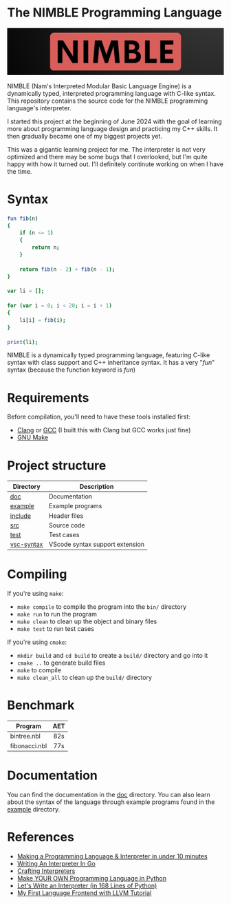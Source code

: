 # The NIMBLE Programming Language

![logo](doc/img/logo.png)

NIMBLE (Nam's Interpreted Modular Basic Language Engine) is a dynamically typed, interpreted programming language with C-like syntax. This repository contains the source code for the NIMBLE programming language's interpreter.

I started this project at the beginning of June 2024 with the goal of learning more about programming language design and practicing my C++ skills. It then gradually became one of my biggest projects yet. 

This was a gigantic learning project for me. The interpreter is not very optimized and there may be some bugs that I overlooked, but I'm quite happy with how it turned out. I'll definitely continute working on when I have the time.

# Syntax

```nimble
fun fib(n)
{
    if (n <= 1)
    {
        return n;
    }

    return fib(n - 2) + fib(n - 1);
}

var li = [];

for (var i = 0; i < 20; i = i + 1)
{
    li[i] = fib(i);
}

print(li);
```

NIMBLE is a dynamically typed programming language, featuring C-like syntax with class support and C++ inheritance syntax. It has a very "*fun*" syntax (because the function keyword is *fun*)

# Requirements

Before compilation, you'll need to have these tools installed first:
- [Clang](https://clang.llvm.org/) or [GCC](https://gcc.gnu.org/) (I built this with Clang but GCC works just fine)
- [GNU Make](https://www.gnu.org/software/make/)

# Project structure

| Directory | Description |
| --- | --- |
| [doc](doc/) | Documentation |
| [example](example/) | Example programs |
| [include](include/) | Header files |
| [src](src/) | Source code |
| [test](test/) | Test cases |
| [vsc-syntax](vsc-syntax/) | VScode syntax support extension |

# Compiling

If you're using `make`:
- `make compile` to compile the program into the `bin/` directory
- `make run` to run the program
- `make clean` to clean up the object and binary files
- `make test` to run test cases

If you're using `cmake`:
- `mkdir build` and `cd build` to create a `build/` directory and go into it
- `cmake ..` to generate build files
- `make` to compile
- `make clean_all` to clean up the `build/` directory

# Benchmark

| Program | AET |
| --- | :---: |
| bintree.nbl | 82s |
| fibonacci.nbl | 77s |

# Documentation

You can find the documentation in the [doc](doc/) directory. You can also learn about the syntax of the language through example programs found in the [example](example/) directory.

# References

- [Making a Programming Language & Interpreter in under 10 minutes](https://www.youtube.com/watch?v=A3gTw1ZkeK0)
- [Writing An Interpreter In Go](https://www.amazon.com/Writing-Interpreter-Go-Thorsten-Ball/dp/3982016118)
- [Crafting Interpreters](https://craftinginterpreters.com/)
- [Make YOUR OWN Programming Language in Python](https://youtube.com/playlist?list=PLZQftyCk7_SdoVexSmwy_tBgs7P0b97yD&si=cr5N8m9Ybknj0Pvr)
- [Let's Write an Interpreter (in 168 Lines of Python)](https://www.youtube.com/watch?v=LgsW0eGk-6U)
- [My First Language Frontend with LLVM Tutorial](https://www.llvm.org/docs/tutorial/MyFirstLanguageFrontend/index.html)

